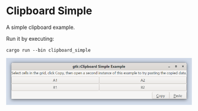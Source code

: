 # Clipboard Simple

A simple clipboard example.

Run it by executing:

```console
cargo run --bin clipboard_simple
```

![screenshot](screenshot.png)